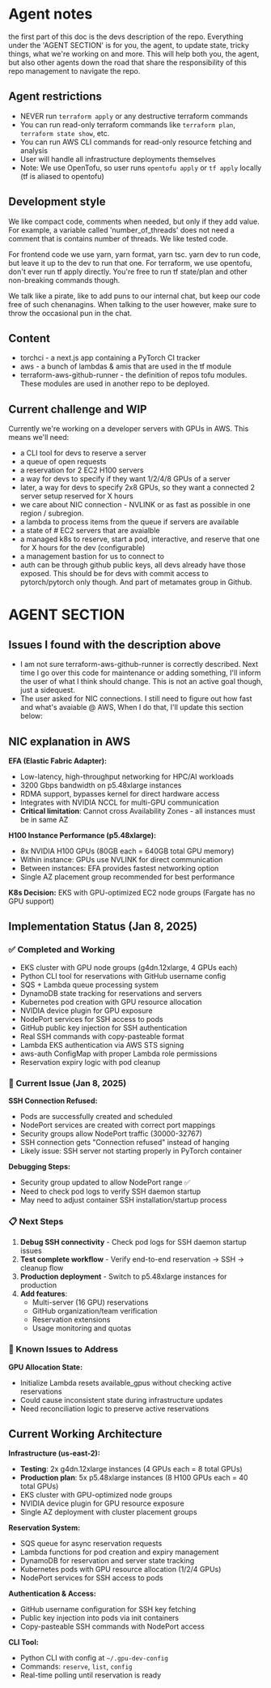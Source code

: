# Agent notes

the first part of this doc is the devs description of the repo. Everything under the 'AGENT SECTION' is for you, the agent, to update state, tricky things, what we're working on and more.
This will help both you, the agent, but also other agents down the road that share the responsibility of this repo management to navigate the repo.

## Agent restrictions

- NEVER run `terraform apply` or any destructive terraform commands
- You can run read-only terraform commands like `terraform plan`, `terraform state show`, etc.  
- You can run AWS CLI commands for read-only resource fetching and analysis
- User will handle all infrastructure deployments themselves
- Note: We use OpenTofu, so user runs `opentofu apply` or `tf apply` locally (tf is aliased to opentofu)

## Development style

We like compact code, comments when needed, but only if they add value. For example, a variable called 'number_of_threads' does not need a comment that is contains number of threads.
We like tested code.

For frontend code we use yarn, yarn format, yarn tsc. yarn dev to run code, but leave it up to the dev to run that one.
For terraform, we use opentofu, don't ever run tf apply directly. You're free to run tf state/plan and other non-breaking commands though.

We talk like a pirate, like to add puns to our internal chat, but keep our code free of such chenanagins. When talking to the user however, make sure to throw the occasional pun in the chat.

## Content

- torchci - a next.js app containing a PyTorch CI tracker
- aws - a bunch of lambdas & amis that are used in the tf module
- terraform-aws-github-runner - the definition of repos tofu modules. These modules are used in another repo to be deployed.

## Current challenge and WIP

Currently we're working on a developer servers with GPUs in AWS. This means we'll need:

- a CLI tool for devs to reserve a server
- a queue of open requests
- a reservation for 2 EC2 H100 servers
- a way for devs to specify if they want 1/2/4/8 GPUs of a server
- later, a way for devs to specify 2x8 GPUs, so they want a connected 2 server setup reserved for X hours
- we care about NIC connection - NVLINK or as fast as possible in one region / subregion.
- a lambda to process items from the queue if servers are available
- a state of # EC2 servers that are avaialble
- a managed k8s to reserve, start a pod, interactive, and reserve that one for X hours for the dev (configurable)
- a management bastion for us to connect to
- auth can be through github public keys, all devs already have those exposed. This should be for devs with commit access to pytorch/pytorch only though. And part of metamates group in Github.

# AGENT SECTION

## Issues I found with the description above

- I am not sure terraform-aws-github-runner is correctly described. Next time I go over this code for maintenance or adding something, I'll inform the user of what I think should change. This is not an active goal though, just a sidequest.
- The user asked for NIC connections. I still need to figure out how fast and what's avaiable @ AWS, When I do that, I'll update this section below:

## NIC explanation in AWS

**EFA (Elastic Fabric Adapter):**

- Low-latency, high-throughput networking for HPC/AI workloads
- 3200 Gbps bandwidth on p5.48xlarge instances
- RDMA support, bypasses kernel for direct hardware access
- Integrates with NVIDIA NCCL for multi-GPU communication
- **Critical limitation**: Cannot cross Availability Zones - all instances must be in same AZ

**H100 Instance Performance (p5.48xlarge):**

- 8x NVIDIA H100 GPUs (80GB each = 640GB total GPU memory)
- Within instance: GPUs use NVLINK for direct communication
- Between instances: EFA provides fastest networking option
- Single AZ placement group recommended for best performance

**K8s Decision:** EKS with GPU-optimized EC2 node groups (Fargate has no GPU support)

## Implementation Status (Jan 8, 2025)

### ✅ Completed and Working
- EKS cluster with GPU node groups (g4dn.12xlarge, 4 GPUs each)
- Python CLI tool for reservations with GitHub username config
- SQS + Lambda queue processing system
- DynamoDB state tracking for reservations and servers
- Kubernetes pod creation with GPU resource allocation
- NVIDIA device plugin for GPU exposure
- NodePort services for SSH access to pods
- GitHub public key injection for SSH authentication
- Real SSH commands with copy-pasteable format
- Lambda EKS authentication via AWS STS signing
- aws-auth ConfigMap with proper Lambda role permissions
- Reservation expiry logic with pod cleanup

### 🐛 Current Issue (Jan 8, 2025)

**SSH Connection Refused:**
- Pods are successfully created and scheduled
- NodePort services are created with correct port mappings
- Security groups allow NodePort traffic (30000-32767)
- SSH connection gets "Connection refused" instead of hanging
- Likely issue: SSH server not starting properly in PyTorch container

**Debugging Steps:**
- Security group updated to allow NodePort range ✅
- Need to check pod logs to verify SSH daemon startup
- May need to adjust container SSH installation/startup process

### 📋 Next Steps

1. **Debug SSH connectivity** - Check pod logs for SSH daemon startup issues
2. **Test complete workflow** - Verify end-to-end reservation → SSH → cleanup flow  
3. **Production deployment** - Switch to p5.48xlarge instances for production
4. **Add features**:
   - Multi-server (16 GPU) reservations
   - GitHub organization/team verification
   - Reservation extensions
   - Usage monitoring and quotas

### 🔧 Known Issues to Address

**GPU Allocation State:**
- Initialize Lambda resets available_gpus without checking active reservations
- Could cause inconsistent state during infrastructure updates
- Need reconciliation logic to preserve active reservations

## Current Working Architecture

**Infrastructure (us-east-2):**
- **Testing**: 2x g4dn.12xlarge instances (4 GPUs each = 8 total GPUs)
- **Production plan**: 5x p5.48xlarge instances (8 H100 GPUs each = 40 total GPUs)
- EKS cluster with GPU-optimized node groups
- NVIDIA device plugin for GPU resource exposure
- Single AZ deployment with cluster placement groups

**Reservation System:**
- SQS queue for async reservation requests
- Lambda functions for pod creation and expiry management
- DynamoDB for reservation and server state tracking
- Kubernetes pods with GPU resource allocation (1/2/4 GPUs)
- NodePort services for SSH access to pods

**Authentication & Access:**
- GitHub username configuration for SSH key fetching
- Public key injection into pods via init containers
- Copy-pasteable SSH commands with NodePort access

**CLI Tool:**
- Python CLI with config at `~/.gpu-dev-config`
- Commands: `reserve`, `list`, `config`
- Real-time polling until reservation is ready
